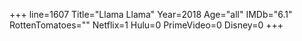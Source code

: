 +++
line=1607
Title="Llama Llama"
Year=2018
Age="all"
IMDb="6.1"
RottenTomatoes=""
Netflix=1
Hulu=0
PrimeVideo=0
Disney=0
+++

